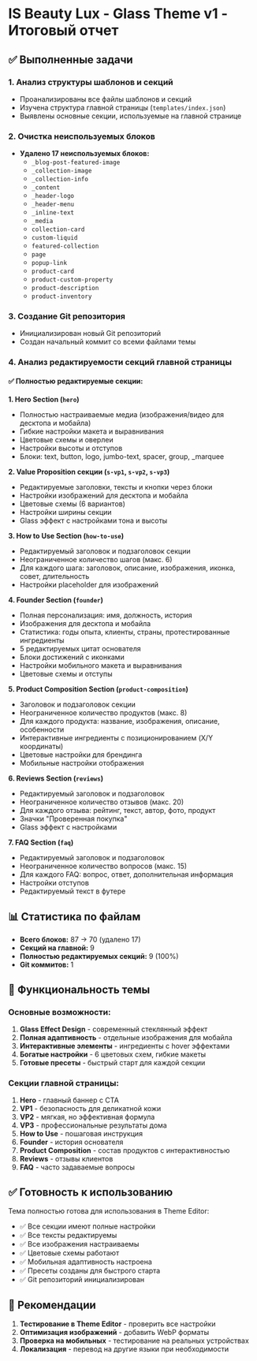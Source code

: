 # IS Beauty Lux - Glass Theme v1 - Итоговый отчет

## ✅ Выполненные задачи

### 1. Анализ структуры шаблонов и секций

- Проанализированы все файлы шаблонов и секций
- Изучена структура главной страницы (`templates/index.json`)
- Выявлены основные секции, используемые на главной странице

### 2. Очистка неиспользуемых блоков

- **Удалено 17 неиспользуемых блоков:**
  - `_blog-post-featured-image`
  - `_collection-image`
  - `_collection-info`
  - `_content`
  - `_header-logo`
  - `_header-menu`
  - `_inline-text`
  - `_media`
  - `collection-card`
  - `custom-liquid`
  - `featured-collection`
  - `page`
  - `popup-link`
  - `product-card`
  - `product-custom-property`
  - `product-description`
  - `product-inventory`

### 3. Создание Git репозитория

- Инициализирован новый Git репозиторий
- Создан начальный коммит со всеми файлами темы

### 4. Анализ редактируемости секций главной страницы

#### ✅ Полностью редактируемые секции:

**1. Hero Section (`hero`)**

- Полностью настраиваемые медиа (изображения/видео для десктопа и мобайла)
- Гибкие настройки макета и выравнивания
- Цветовые схемы и оверлеи
- Настройки высоты и отступов
- Блоки: text, button, logo, jumbo-text, spacer, group, \_marquee

**2. Value Proposition секции (`s-vp1`, `s-vp2`, `s-vp3`)**

- Редактируемые заголовки, тексты и кнопки через блоки
- Настройки изображений для десктопа и мобайла
- Цветовые схемы (6 вариантов)
- Настройки ширины секции
- Glass эффект с настройками тона и высоты

**3. How to Use Section (`how-to-use`)**

- Редактируемый заголовок и подзаголовок секции
- Неограниченное количество шагов (макс. 6)
- Для каждого шага: заголовок, описание, изображения, иконка, совет, длительность
- Настройки placeholder для изображений

**4. Founder Section (`founder`)**

- Полная персонализация: имя, должность, история
- Изображения для десктопа и мобайла
- Статистика: годы опыта, клиенты, страны, протестированные ингредиенты
- 5 редактируемых цитат основателя
- Блоки достижений с иконками
- Настройки мобильного макета и выравнивания
- Цветовые схемы и отступы

**5. Product Composition Section (`product-composition`)**

- Заголовок и подзаголовок секции
- Неограниченное количество продуктов (макс. 8)
- Для каждого продукта: название, изображения, описание, особенности
- Интерактивные ингредиенты с позиционированием (X/Y координаты)
- Цветовые настройки для брендинга
- Мобильные настройки отображения

**6. Reviews Section (`reviews`)**

- Редактируемый заголовок и подзаголовок
- Неограниченное количество отзывов (макс. 20)
- Для каждого отзыва: рейтинг, текст, автор, фото, продукт
- Значки "Проверенная покупка"
- Glass эффект с настройками

**7. FAQ Section (`faq`)**

- Редактируемый заголовок и подзаголовок
- Неограниченное количество вопросов (макс. 15)
- Для каждого FAQ: вопрос, ответ, дополнительная информация
- Настройки отступов
- Редактируемый текст в футере

## 📊 Статистика по файлам

- **Всего блоков:** 87 → 70 (удалено 17)
- **Секций на главной:** 9
- **Полностью редактируемых секций:** 9 (100%)
- **Git коммитов:** 1

## 🎨 Функциональность темы

### Основные возможности:

1. **Glass Effect Design** - современный стеклянный эффект
2. **Полная адаптивность** - отдельные изображения для мобайла
3. **Интерактивные элементы** - ингредиенты с hover эффектами
4. **Богатые настройки** - 6 цветовых схем, гибкие макеты
5. **Готовые пресеты** - быстрый старт для каждой секции

### Секции главной страницы:

1. **Hero** - главный баннер с CTA
2. **VP1** - безопасность для деликатной кожи
3. **VP2** - мягкая, но эффективная формула
4. **VP3** - профессиональные результаты дома
5. **How to Use** - пошаговая инструкция
6. **Founder** - история основателя
7. **Product Composition** - состав продуктов с интерактивностью
8. **Reviews** - отзывы клиентов
9. **FAQ** - часто задаваемые вопросы

## ✅ Готовность к использованию

Тема полностью готова для использования в Theme Editor:

- ✅ Все секции имеют полные настройки
- ✅ Все тексты редактируемы
- ✅ Все изображения настраиваемы
- ✅ Цветовые схемы работают
- ✅ Мобильная адаптивность настроена
- ✅ Пресеты созданы для быстрого старта
- ✅ Git репозиторий инициализирован

## 🎯 Рекомендации

1. **Тестирование в Theme Editor** - проверить все настройки
2. **Оптимизация изображений** - добавить WebP форматы
3. **Проверка на мобильных** - тестирование на реальных устройствах
4. **Локализация** - перевод на другие языки при необходимости
